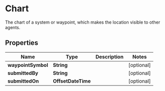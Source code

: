 

# Chart

The chart of a system or waypoint, which makes the location visible to other agents.

## Properties

| Name | Type | Description | Notes |
|------------ | ------------- | ------------- | -------------|
|**waypointSymbol** | **String** |  |  [optional] |
|**submittedBy** | **String** |  |  [optional] |
|**submittedOn** | **OffsetDateTime** |  |  [optional] |



